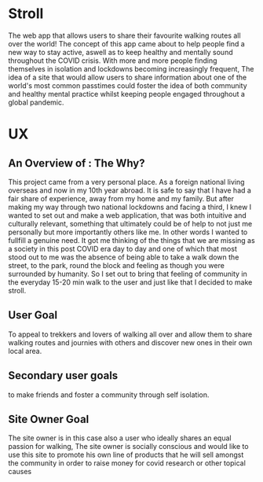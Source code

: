 # Stroll 

The web app that allows users to share their favourite walking routes all over the world! The concept of this app came about to help people find a new way to stay active, aswell as to keep healthy and mentally sound throughout the COVID crisis. With more and more people finding themselves in isolation and lockdowns becoming increasingly frequent, The idea of a site that would allow users to share information about one of the world's most common passtimes could foster the idea of both community and healthy mental practice whilst keeping people engaged throughout a global pandemic. 

# UX

## An Overview of : The Why?

This project came from a very personal place. As a foreign national living overseas and now in my 10th year abroad. It is safe to say that I have had a fair share of experience, away from my home and my family. But after making my way through two national lockdowns and facing a third, I knew I wanted to set out and make a web application, that was both intuitive and culturally relevant, something that ultimately could be of help to not just me personally but more importantly others like me. In other words I wanted to fullfill a genuine need. It got me thinking of the things that we are missing as a society in this post COVID era day to day and one of which that most stood out to me was the absence of being able to take a walk down the street, to the park, round the block and feeling as though you were surrounded by humanity. So I set out to bring that feeling of community in the everyday 15-20 min walk to the user and just like that I decided to make stroll. 


## User Goal
To appeal to trekkers and lovers of walking all over and allow them to share walking routes and journies with others and discover new ones in their own local area. 
## Secondary user goals

to make friends and foster a community through self isolation.
## Site Owner Goal

The site owner is in this case also a user who ideally shares an equal passion for walking, The site owner is socially conscious and would like to use this site to promote his own line of products that he will sell amongst the community in order to raise money for covid research or other topical causes 
